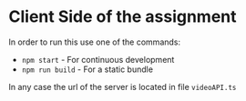 # Client Side of the assignment

In order to run this use one of the commands:

* ```npm start``` - For continuous development
* ```npm run build``` - For a static bundle

In any case the url of the server is located in file ```videoAPI.ts```
